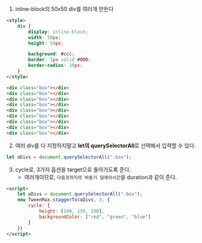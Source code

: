 1. inline-block의 50x50 div를 여러개 만든다
```html
<style>
    div {
        display: inline-block;
        width: 50px;
        height: 50px;

        background: #ccc;
        border: 1px solid #000;
        border-radius: 10px;
    }
</style>
```
```html
<div class="box"></div>
<div class="box"></div>
<div class="box"></div>
<div class="box"></div>
<div class="box"></div>
<div class="box"></div>
<div class="box"></div>
<div class="box"></div>
<div class="box"></div>
```


2. 여러 div를 다 지정하지말고 **let의 querySelectorAll**로 선택해서 입력할 수 있다.
```js
let oDivs = document.querySelectorAll(".box");
```

3. cycle로, 3가지 옵션을 target으로 돌아가도록 준다.
    - 여러개이므로, `다음것까지의 비동기 딜레이시간`을 duration과 같이 준다.
```html
<script>
    let oDivs = document.querySelectorAll(".box");
    new TweenMax.staggerTo(oDivs, 3, {
        cycle: {
            height: [100, 150, 200],
            backgroundColor: ["red", "green", "blue"]
        }
    })
</script>
```
